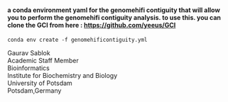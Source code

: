 #### a conda environment yaml for the genomehifi contiguity that will allow you to perform the genomehifi contiguity analysis. to use this. you can clone the GCI from here : https://github.com/yeeus/GCI

```
conda env create -f genomehificontiguity.yml
```

Gaurav Sablok \
Academic Staff Member \
Bioinformatics \
Institute for Biochemistry and Biology \
University of Potsdam \
Potsdam,Germany
